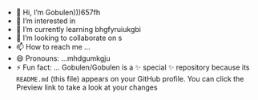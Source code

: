 - 👋 Hi, I’m Gobulen)))657fh
- 👀 I’m interested in 
- 🌱 I’m currently learning bhgfyruiukgbi
- 💞️ I’m looking to collaborate on s
- 📫 How to reach me ...
- 😄 Pronouns: ...mhdgumkgju
- ⚡ Fun fact: ...
Gobulen/Gobulen is a ✨ special ✨ repository because its `README.md` (this file) appears on your GitHub profile.
You can click the Preview link to take a look at your changes
